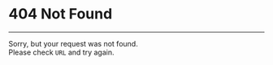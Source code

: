 # 404 Not Found
---------------

Sorry, but your request was not found.  
Please check `URL` and try again.

